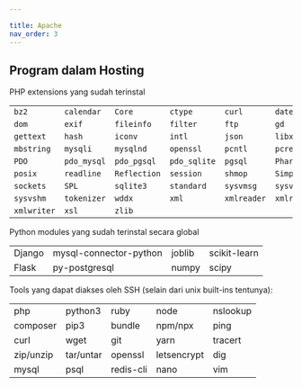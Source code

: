 ```yaml
---

title: Apache
nav_order: 3
---
```


## Program dalam Hosting

PHP extensions yang sudah terinstal

|             |             |              |              |             |             |
| ----------- | ----------- | ------------ | ------------ | ----------- | ----------- |
| `bz2`       | `calendar`  | `Core`       | `ctype`      | `curl`      | `date`      |
| `dom`       | `exif`      | `fileinfo`   | `filter`     | `ftp`       | `gd`        |
| `gettext`   | `hash`      | `iconv`      | `intl`       | `json`      | `libxml`    |
| `mbstring`  | `mysqli`    | `mysqlnd`    | `openssl`    | `pcntl`     | `pcre`      |
| `PDO`       | `pdo_mysql` | `pdo_pgsql`  | `pdo_sqlite` | `pgsql`     | `Phar`      |
| `posix`     | `readline`  | `Reflection` | `session`    | `shmop`     | `SimpleXML` |
| `sockets`   | `SPL`       | `sqlite3`    | `standard`   | `sysvmsg`   | `sysvsem`   |
| `sysvshm`   | `tokenizer` | `wddx`       | `xml`        | `xmlreader` | `xmlrpc`    |
| `xmlwriter` | `xsl`       | `zlib`       |              |             |             |

Python modules yang sudah terinstal secara global

|        |                        |        |              |
| ------ | ---------------------- | ------ | ------------ |
| Django | mysql-connector-python | joblib | scikit-learn |
| Flask  | py-postgresql          | numpy  | scipy        |


Tools yang dapat diakses oleh SSH (selain dari unix built-ins tentunya):

||||||
|---|---|---|---|---|
|php|python3|ruby|node|nslookup|
|composer|pip3|bundle|npm/npx|ping|
|curl|wget|git|yarn|tracert|
|zip/unzip|tar/untar|openssl|letsencrypt|dig|
|mysql|psql|redis-cli|nano|vim|



